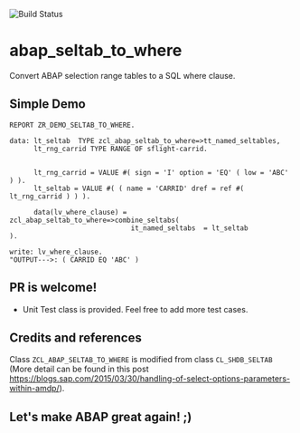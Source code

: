 ![Build Status](https://github.com/abapChaoLiu/abap_seltab_to_where/workflows/abapLint/badge.svg)

# abap_seltab_to_where
Convert ABAP selection range tables to a SQL where clause.
## Simple Demo
```abap
REPORT ZR_DEMO_SELTAB_TO_WHERE.

data: lt_seltab  TYPE zcl_abap_seltab_to_where=>tt_named_seltables,
      lt_rng_carrid TYPE RANGE OF sflight-carrid.


      lt_rng_carrid = VALUE #( sign = 'I' option = 'EQ' ( low = 'ABC' ) ).
      lt_seltab = VALUE #( ( name = 'CARRID' dref = ref #( lt_rng_carrid ) ) ).

      data(lv_where_clause) = zcl_abap_seltab_to_where=>combine_seltabs(
                              it_named_seltabs  = lt_seltab          ).

write: lv_where_clause.
"OUTPUT--->: ( CARRID EQ 'ABC' )
```



## PR is welcome!
- Unit Test class is provided. Feel free to add more test cases.

## Credits and references
Class `ZCL_ABAP_SELTAB_TO_WHERE` is modified from class `CL_SHDB_SELTAB` (More detail can be found in this post https://blogs.sap.com/2015/03/30/handling-of-select-options-parameters-within-amdp/). 

## Let's make ABAP great again! ;)
